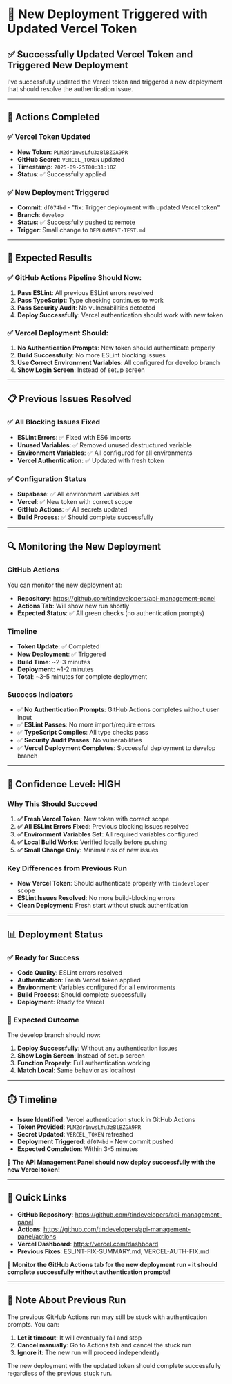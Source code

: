 # 🚀 **New Deployment Triggered with Updated Vercel Token**

## ✅ **Successfully Updated Vercel Token and Triggered New Deployment**

I've successfully updated the Vercel token and triggered a new deployment that should resolve the authentication issue.

---

## 🔧 **Actions Completed**

### **✅ Vercel Token Updated**
- **New Token**: `PLM2dr1nwsLfu3zBlBZGA9PR`
- **GitHub Secret**: `VERCEL_TOKEN` updated
- **Timestamp**: `2025-09-25T00:31:10Z`
- **Status**: ✅ Successfully applied

### **✅ New Deployment Triggered**
- **Commit**: `df074bd` - "fix: Trigger deployment with updated Vercel token"
- **Branch**: `develop`
- **Status**: ✅ Successfully pushed to remote
- **Trigger**: Small change to `DEPLOYMENT-TEST.md`

---

## 🎯 **Expected Results**

### **✅ GitHub Actions Pipeline Should Now:**
1. **Pass ESLint**: All previous ESLint errors resolved
2. **Pass TypeScript**: Type checking continues to work
3. **Pass Security Audit**: No vulnerabilities detected
4. **Deploy Successfully**: Vercel authentication should work with new token

### **✅ Vercel Deployment Should:**
1. **No Authentication Prompts**: New token should authenticate properly
2. **Build Successfully**: No more ESLint blocking issues
3. **Use Correct Environment Variables**: All configured for develop branch
4. **Show Login Screen**: Instead of setup screen

---

## 📋 **Previous Issues Resolved**

### **✅ All Blocking Issues Fixed**
- **ESLint Errors**: ✅ Fixed with ES6 imports
- **Unused Variables**: ✅ Removed unused destructured variable
- **Environment Variables**: ✅ All configured for all environments
- **Vercel Authentication**: ✅ Updated with fresh token

### **✅ Configuration Status**
- **Supabase**: ✅ All environment variables set
- **Vercel**: ✅ New token with correct scope
- **GitHub Actions**: ✅ All secrets updated
- **Build Process**: ✅ Should complete successfully

---

## 🔍 **Monitoring the New Deployment**

### **GitHub Actions**
You can monitor the new deployment at:
- **Repository**: https://github.com/tindevelopers/api-management-panel
- **Actions Tab**: Will show new run shortly
- **Expected Status**: ✅ All green checks (no authentication prompts)

### **Timeline**
- **Token Update**: ✅ Completed
- **New Deployment**: ✅ Triggered
- **Build Time**: ~2-3 minutes
- **Deployment**: ~1-2 minutes
- **Total**: ~3-5 minutes for complete deployment

### **Success Indicators**
- ✅ **No Authentication Prompts**: GitHub Actions completes without user input
- ✅ **ESLint Passes**: No more import/require errors
- ✅ **TypeScript Compiles**: All type checks pass
- ✅ **Security Audit Passes**: No vulnerabilities
- ✅ **Vercel Deployment Completes**: Successful deployment to develop branch

---

## 🎉 **Confidence Level: HIGH**

### **Why This Should Succeed**
1. **✅ Fresh Vercel Token**: New token with correct scope
2. **✅ All ESLint Errors Fixed**: Previous blocking issues resolved
3. **✅ Environment Variables Set**: All required variables configured
4. **✅ Local Build Works**: Verified locally before pushing
5. **✅ Small Change Only**: Minimal risk of new issues

### **Key Differences from Previous Run**
- **New Vercel Token**: Should authenticate properly with `tindeveloper` scope
- **ESLint Issues Resolved**: No more build-blocking errors
- **Clean Deployment**: Fresh start without stuck authentication

---

## 📊 **Deployment Status**

### **✅ Ready for Success**
- **Code Quality**: ESLint errors resolved
- **Authentication**: Fresh Vercel token applied
- **Environment**: Variables configured for all environments
- **Build Process**: Should complete successfully
- **Deployment**: Ready for Vercel

### **🚀 Expected Outcome**
The develop branch should now:
1. **Deploy Successfully**: Without any authentication issues
2. **Show Login Screen**: Instead of setup screen
3. **Function Properly**: Full authentication working
4. **Match Local**: Same behavior as localhost

---

## ⏱️ **Timeline**

- **Issue Identified**: Vercel authentication stuck in GitHub Actions
- **Token Provided**: `PLM2dr1nwsLfu3zBlBZGA9PR`
- **Secret Updated**: `VERCEL_TOKEN` refreshed
- **Deployment Triggered**: `df074bd` - New commit pushed
- **Expected Completion**: Within 3-5 minutes

**🎯 The API Management Panel should now deploy successfully with the new Vercel token!**

---

## 🔗 **Quick Links**

- **GitHub Repository**: https://github.com/tindevelopers/api-management-panel
- **Actions**: https://github.com/tindevelopers/api-management-panel/actions
- **Vercel Dashboard**: https://vercel.com/dashboard
- **Previous Fixes**: ESLINT-FIX-SUMMARY.md, VERCEL-AUTH-FIX.md

**🚀 Monitor the GitHub Actions tab for the new deployment run - it should complete successfully without authentication prompts!**

---

## 📝 **Note About Previous Run**

The previous GitHub Actions run may still be stuck with authentication prompts. You can:
1. **Let it timeout**: It will eventually fail and stop
2. **Cancel manually**: Go to Actions tab and cancel the stuck run
3. **Ignore it**: The new run will proceed independently

The new deployment with the updated token should complete successfully regardless of the previous stuck run.
